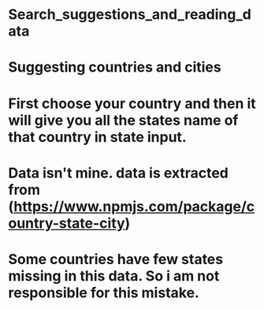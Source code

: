 # Search_suggestions_and_reading_data

# Suggesting countries and cities

# First choose your country and then it will give you all the states name of that country in state input.

# Data isn't mine. data is extracted from (https://www.npmjs.com/package/country-state-city)

# Some countries have few states missing in this data. So i am not responsible for this mistake.
